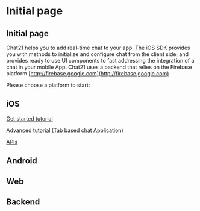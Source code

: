 # Initial page

## Initial page

Chat21 helps you to add real-time chat to your app. The iOS SDK provides you with methods to initialize and configure chat from the client side, and provides ready to use UI components to fast addressing the integration of a chat in your mobile App. Chat21 uses a backend that relies on the Firebase platform [http://firebase.google.com](http://firebase.google.com)

Please choose a platform to start:

## iOS

[Get started tutorial](ios/get-started-tutorial.md)

[Advanced tutorial \(Tab based chat Application\)](chat21-ios-demo)

[APIs](ios/api)

## Android

## Web

## Backend

